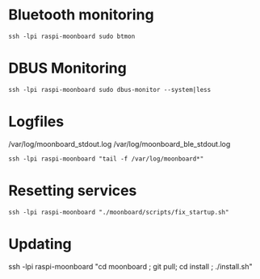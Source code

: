 # Bluetooth monitoring

```
ssh -lpi raspi-moonboard sudo btmon
```

# DBUS Monitoring
```
ssh -lpi raspi-moonboard sudo dbus-monitor --system|less
```

# Logfiles
/var/log/moonboard_stdout.log
/var/log/moonboard_ble_stdout.log
```
ssh -lpi raspi-moonboard "tail -f /var/log/moonboard*"
```

# Resetting services
```
ssh -lpi raspi-moonboard "./moonboard/scripts/fix_startup.sh"
```


# Updating
ssh -lpi raspi-moonboard "cd moonboard ; git pull; cd install ; ./install.sh"
